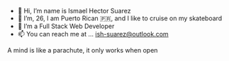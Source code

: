 - 👋 Hi, I’m name is Ismael Hector Suarez
- 👀 I’m, 26, I am Puerto Rican 🇵🇷, and I like to cruise on my skateboard
- 🌱 I’m a Full Stack Web Developer
- 📫 You can reach me at ... ish-suarez@outlook.com


A mind is like a parachute, it only works when open

<!---
ish-suarez/ish-suarez is a ✨ special ✨ repository because its `README.md` (this file) appears on your GitHub profile.
You can click the Preview link to take a look at your changes.
--->
